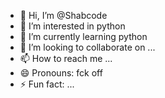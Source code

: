 - 👋 Hi, I’m @Shabcode
- 👀 I’m interested in python
- 🌱 I’m currently learning python
- 💞️ I’m looking to collaborate on ...
- 📫 How to reach me ...
- 😄 Pronouns: fck off 
- ⚡ Fun fact: ...

<!---
Shabcode/Shabcode is a ✨ special ✨ repository because its `README.md` (this file) appears on your GitHub profile.
You can click the Preview link to take a look at your changes.
--->
